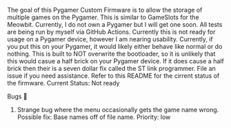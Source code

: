 The goal of this Pygamer Custom Firmware is to allow the storage of multiple games on the Pygamer. This is similar to GameSlots for the Meowbit. Currently, I do not own a Pygamer but I will get one soon. All tests are being run by myself via GitHub Actions. Currently this is not ready for usage on a Pygamer device, however I am nearing usability. Currently, if you put this on your Pygamer, it would likely either behave like normal or do nothing. This is built to NOT overwrite the bootloader, so it is unlikely that this would casue a half brick on your Pygamer device. If it does cause a half brick then their is a seven dollar fix called the ST link programmer. File an issue if you need assistance. Refer to this README for the cirrent status of the firmware.
Current Status: Not ready

Bugs 🐜
1. Strange bug where the menu occasionally gets the game name wrong. Possible fix: Base names off of file name. Priority: low
